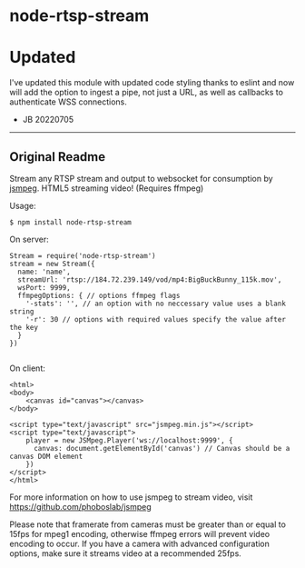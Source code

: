 node-rtsp-stream
================

# Updated

I've updated this module with updated code styling thanks to eslint and now will add the option to ingest a pipe, not just a URL, as well as callbacks to authenticate WSS connections.
- JB 20220705

---

## Original Readme

Stream any RTSP stream and output to websocket for consumption by [jsmpeg](https://github.com/phoboslab/jsmpeg). HTML5 streaming video! (Requires ffmpeg)

Usage:

```
$ npm install node-rtsp-stream
```

On server:
```
Stream = require('node-rtsp-stream')
stream = new Stream({
  name: 'name',
  streamUrl: 'rtsp://184.72.239.149/vod/mp4:BigBuckBunny_115k.mov',
  wsPort: 9999,
  ffmpegOptions: { // options ffmpeg flags
    '-stats': '', // an option with no neccessary value uses a blank string
    '-r': 30 // options with required values specify the value after the key
  }
})
    
```

On client:
```
<html>
<body>
	<canvas id="canvas"></canvas>
</body>

<script type="text/javascript" src="jsmpeg.min.js"></script>
<script type="text/javascript">
	player = new JSMpeg.Player('ws://localhost:9999', {
	  canvas: document.getElementById('canvas') // Canvas should be a canvas DOM element
	})	
</script>
</html>
```

For more information on how to use jsmpeg to stream video, visit https://github.com/phoboslab/jsmpeg

Please note that framerate from cameras must be greater than or equal to 15fps for mpeg1 encoding, otherwise ffmpeg errors will prevent video encoding to occur. If you have a camera with advanced configuration options, make sure it streams video at a recommended 25fps.
